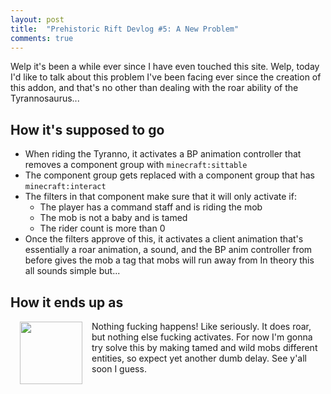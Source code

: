 ```yaml
---
layout: post
title:  "Prehistoric Rift Devlog #5: A New Problem"
comments: true
---
```


Welp it's been a while ever since I have even touched this site. Welp, today I'd like to talk about this problem I've been facing ever since the creation of this addon, and that's no other than dealing with the roar ability of the Tyrannosaurus...

## How it's supposed to go
* When riding the Tyranno, it activates a BP animation controller that removes a component group with `minecraft:sittable`
* The component group gets replaced with a component group that has `minecraft:interact`
* The filters in that component make sure that it will only activate if:
  * The player has a command staff and is riding the mob
  * The mob is not a baby and is tamed
  * The rider count is more than 0
* Once the filters approve of this, it activates a client animation that's essentially a roar animation, a sound, and the BP anim controller from before gives the mob a tag that mobs will run away from
In theory this all sounds simple but...

## How it ends up as
<img src="{{ site.baseurl }}/images/devlog 5/pink-wojak.jpeg" width="100" height="100" text-align="left" style="float:left; padding:1 15px;">
Nothing fucking happens! Like seriously. It does roar, but nothing else fucking activates. For now I'm gonna try solve this by making tamed and wild mobs different entities, so expect yet another dumb delay. See y'all soon I guess.
<div style="clear:both;"></div>